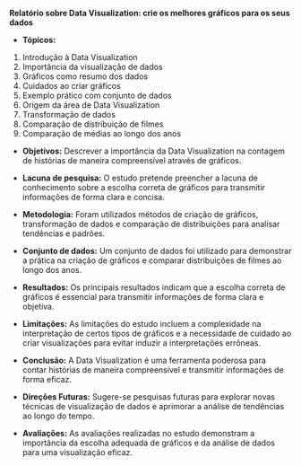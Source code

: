 **Relatório sobre Data Visualization: crie os melhores gráficos para os seus dados**

- **Tópicos:**
1. Introdução à Data Visualization
2. Importância da visualização de dados
3. Gráficos como resumo dos dados
4. Cuidados ao criar gráficos
5. Exemplo prático com conjunto de dados
6. Origem da área de Data Visualization
7. Transformação de dados
8. Comparação de distribuição de filmes
9. Comparação de médias ao longo dos anos

- **Objetivos:**
Descrever a importância da Data Visualization na contagem de histórias de maneira compreensível através de gráficos.

- **Lacuna de pesquisa:**
O estudo pretende preencher a lacuna de conhecimento sobre a escolha correta de gráficos para transmitir informações de forma clara e concisa.

- **Metodologia:**
Foram utilizados métodos de criação de gráficos, transformação de dados e comparação de distribuições para analisar tendências e padrões.

- **Conjunto de dados:**
Um conjunto de dados foi utilizado para demonstrar a prática na criação de gráficos e comparar distribuições de filmes ao longo dos anos.

- **Resultados:**
Os principais resultados indicam que a escolha correta de gráficos é essencial para transmitir informações de forma clara e objetiva.

- **Limitações:**
As limitações do estudo incluem a complexidade na interpretação de certos tipos de gráficos e a necessidade de cuidado ao criar visualizações para evitar induzir a interpretações errôneas.

- **Conclusão:**
A Data Visualization é uma ferramenta poderosa para contar histórias de maneira compreensível e transmitir informações de forma eficaz.

- **Direções Futuras:**
Sugere-se pesquisas futuras para explorar novas técnicas de visualização de dados e aprimorar a análise de tendências ao longo do tempo.

- **Avaliações:**
As avaliações realizadas no estudo demonstram a importância da escolha adequada de gráficos e da análise de dados para uma visualização eficaz.